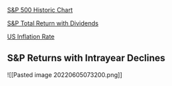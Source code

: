 [S&P 500 Historic Chart](https://www.macrotrends.net/2324/sp-500-historical-chart-data)  

[S&P Total Return with Dividends](https://www.slickcharts.com/sp500/returns/details)

[US Inflation Rate ](https://www.macrotrends.net/2497/historical-inflation-rate-by-year)


## S&P Returns with Intrayear Declines 
![[Pasted image 20220605073200.png]]